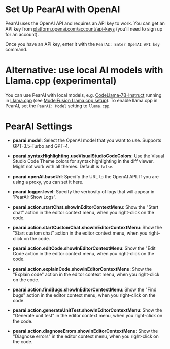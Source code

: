 # Set Up PearAI with OpenAI

PearAI uses the OpenAI API and requires an API key to work. You can get an API key from [platform.openai.com/account/api-keys](https://platform.openai.com/account/api-keys) (you'll need to sign up for an account).

Once you have an API key, enter it with the `PearAI: Enter OpenAI API key` command.

# Alternative: use local AI models with Llama.cpp (experimental)

You can use PearAI with local models, e.g. [CodeLlama-7B-Instruct](https://huggingface.co/TheBloke/CodeLlama-7B-Instruct-GGUF) running in [Llama.cpp](https://github.com/ggerganov/llama.cpp) (see [ModelFusion Llama.cpp setup](https://modelfusion.dev/integration/model-provider/llamacpp#setup)). To enable llama.cpp in PearAI, set the `PearAI: Model` setting to `llama.cpp`.

# PearAI Settings

- **pearai.model**: Select the OpenAI model that you want to use. Supports GPT-3.5-Turbo and GPT-4.
- **pearai.syntaxHighlighting.useVisualStudioCodeColors**: Use the Visual Studio Code Theme colors for syntax highlighting in the diff viewer. Might not work with all themes. Default is `false`.

- **pearai.openAI.baseUrl**: Specify the URL to the OpenAI API. If you are using a proxy, you can set it here.
- **pearai.logger.level**: Specify the verbosity of logs that will appear in 'PearAI: Show Logs'.

- **pearai.action.startChat.showInEditorContextMenu**: Show the "Start chat" action in the editor context menu, when you right-click on the code.
- **pearai.action.startCustomChat.showInEditorContextMenu**: Show the "Start custom chat" action in the editor context menu, when you right-click on the code.
- **pearai.action.editCode.showInEditorContextMenu**: Show the "Edit Code action in the editor context menu, when you right-click on the code.
- **pearai.action.explainCode.showInEditorContextMenu**: Show the "Explain code" action in the editor context menu, when you right-click on the code.
- **pearai.action.findBugs.showInEditorContextMenu**: Show the "Find bugs" action in the editor context menu, when you right-click on the code.
- **pearai.action.generateUnitTest.showInEditorContextMenu**: Show the "Generate unit test" in the editor context menu, when you right-click on the code.
- **pearai.action.diagnoseErrors.showInEditorContextMenu**: Show the "Diagnose errors" in the editor context menu, when you right-click on the code.
